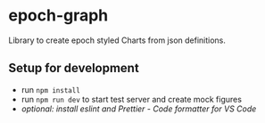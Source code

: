 # epoch-graph

Library to create epoch styled Charts from json definitions.

## Setup for development

* run `npm install`
* run `npm run dev` to start test server and create mock figures
* *optional: install eslint and Prettier - Code formatter for VS Code*